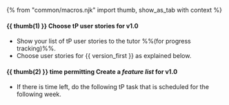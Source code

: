 {% from "common/macros.njk" import thumb, show_as_tab with context %}

#### {{ thumb(1) }} Choose tP user stories for v1.0

* Show your list of tP user stories to the tutor %%(for progress tracking)%%.
* Choose user stories for {{ version_first }} as explained below.

<div class="indented-level2">

<panel header="%%Admin {{ icon_embedding }} **tP → week 5 → Choose user stories for v1.0**%%" expanded >

<include src="../../admin/tp-tasks-fragment.md#desc_prioritize_user_stories" />
</panel>
</div>
<p/>

#### {{ thumb(2) }} <span class="badge bg-secondary">time permitting</span> Create a _feature list_ for v1.0

* If there is time left, do the following tP task that is scheduled for the following week.

<div class="indented-level2">

<panel header="%%Admin {{ icon_embedding }} **tP → week 6 → Conceptualize v1.0**%%" expanded >

<include src="../../admin/tp-tasks-fragment.md#desc_conceptualize_first_version" />
</panel>
</div>
<p/>
